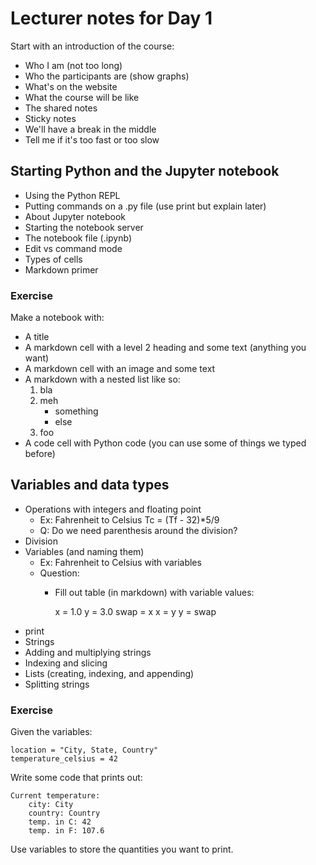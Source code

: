 # Lecturer notes for Day 1

Start with an introduction of the course:

* Who I am (not too long)
* Who the participants are (show graphs)
* What's on the website
* What the course will be like
* The shared notes
* Sticky notes
* We'll have a break in the middle
* Tell me if it's too fast or too slow


## Starting Python and the Jupyter notebook

* Using the Python REPL
* Putting commands on a .py file (use print but explain later)
* About Jupyter notebook
* Starting the notebook server
* The notebook file (.ipynb)
* Edit vs command mode
* Types of cells
* Markdown primer

### Exercise

Make a notebook with:

* A title
* A markdown cell with a level 2 heading and some text (anything you want)
* A markdown cell with an image and some text
* A markdown with a nested list like so:
    1. bla
    2. meh
        * something
        * else
    3. foo
* A code cell with Python code (you can use some of things we typed before)


## Variables and data types

* Operations with integers and floating point
    * Ex: Fahrenheit to Celsius Tc = (Tf - 32)*5/9
    * Q: Do we need parenthesis around the division?
* Division
* Variables (and naming them)
    * Ex: Fahrenheit to Celsius with variables
    * Question:
        * Fill out table (in markdown) with variable values:

            x = 1.0
            y = 3.0
            swap = x
            x = y
            y = swap
* print
* Strings
* Adding and multiplying strings
* Indexing and slicing
* Lists (creating, indexing, and appending)
* Splitting strings

### Exercise

Given the variables:

    location = "City, State, Country"
    temperature_celsius = 42

Write some code that prints out:

    Current temperature:
        city: City
        country: Country
        temp. in C: 42
        temp. in F: 107.6

Use variables to store the quantities you want to print.
